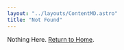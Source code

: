 ```yaml
---
layout: "../layouts/ContentMD.astro"
title: "Not Found"
---
```


Nothing Here. <a href="/"><span class="underline hover:bg-zinc-600">Return to Home</span></a>.
